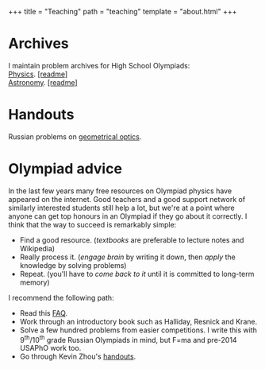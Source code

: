 +++
title = "Teaching"
path = "teaching"
template = "about.html"
+++

# Archives

I maintain problem archives for High School Olympiads:  
[Physics](https://mega.nz/folder/3ZpAGKYJ#hp_Z2CtDlJjhR9shIMHP8w). [[readme]](/archive-note_p.pdf)  
[Astronomy](https://mega.nz/folder/3ZBWDbTL#U8-utZdSD-6URDjXS1t9Ag). [[readme]](/archive-note_a.pdf)

# Handouts

 Russian problems on [geometrical optics](/rayoptics.pdf).

# Olympiad advice

In the last few years many free resources on Olympiad physics have appeared on the internet. Good teachers and a good support network of similarly interested students still help a lot, but we're at a point where anyone can get top honours in an Olympiad if they go about it correctly. I think that the way to succeed is remarkably simple:  
* Find a good resource. (*textbooks* are preferable to lecture notes and Wikipedia)
* Really process it. (*engage brain* by writing it down, then *apply* the knowledge by solving problems)
* Repeat. (you'll have to *come back to it* until it is committed to long-term memory)

I recommend the following path:
* Read this [FAQ](https://knzhou.github.io/writing/Advice.pdf).
* Work through an introductory book such as Halliday, Resnick and Krane.
* Solve a few hundred problems from easier competitions. I write this with 9<sup>th</sup>/10<sup>th</sup> grade Russian Olympiads in mind, but F=ma and pre-2014 USAPhO work too.
* Go through Kevin Zhou's [handouts](https://knzhou.github.io/#teaching).
